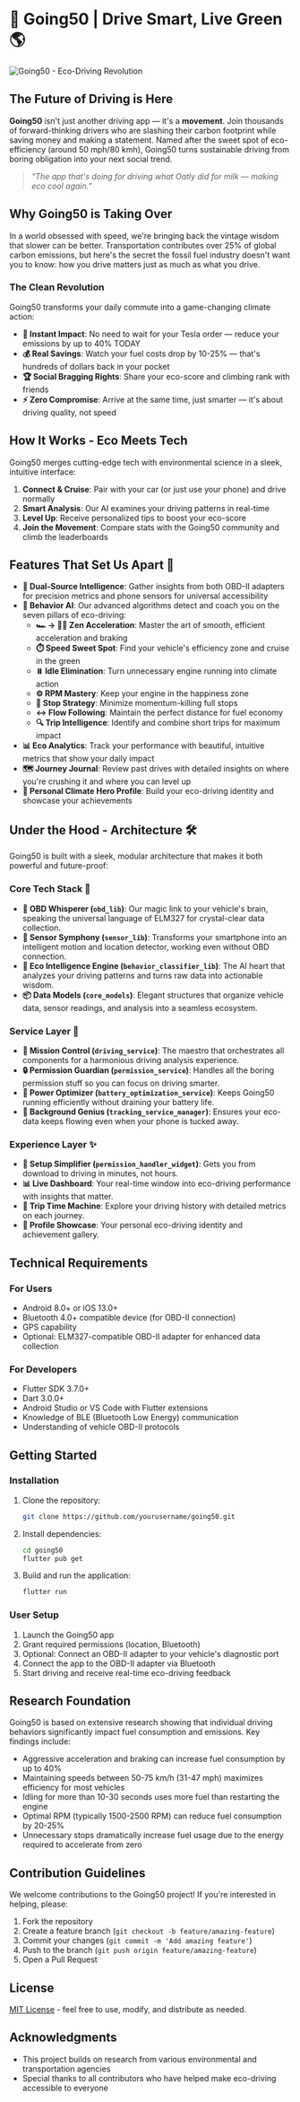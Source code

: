 # 🌿 Going50 | Drive Smart, Live Green 🌎

![Going50 - Eco-Driving Revolution](https://via.placeholder.com/800x200?text=Going50+-+The+Eco-Driving+Revolution)

## The Future of Driving is Here

**Going50** isn't just another driving app — it's a **movement**. Join thousands of forward-thinking drivers who are slashing their carbon footprint while saving money and making a statement. Named after the sweet spot of eco-efficiency (around 50 mph/80 kmh), Going50 turns sustainable driving from boring obligation into your next social trend.

> *"The app that's doing for driving what Oatly did for milk — making eco cool again."*

## Why Going50 is Taking Over

In a world obsessed with speed, we're bringing back the vintage wisdom that slower can be better. Transportation contributes over 25% of global carbon emissions, but here's the secret the fossil fuel industry doesn't want you to know: how you drive matters just as much as what you drive.

### The Clean Revolution

Going50 transforms your daily commute into a game-changing climate action:

- **💨 Instant Impact**: No need to wait for your Tesla order — reduce your emissions by up to 40% TODAY
- **💰 Real Savings**: Watch your fuel costs drop by 10-25% — that's hundreds of dollars back in your pocket
- **🏆 Social Bragging Rights**: Share your eco-score and climbing rank with friends
- **⚡ Zero Compromise**: Arrive at the same time, just smarter — it's about driving quality, not speed

## How It Works - Eco Meets Tech

Going50 merges cutting-edge tech with environmental science in a sleek, intuitive interface:

1. **Connect & Cruise**: Pair with your car (or just use your phone) and drive normally
2. **Smart Analysis**: Our AI examines your driving patterns in real-time
3. **Level Up**: Receive personalized tips to boost your eco-score
4. **Join the Movement**: Compare stats with the Going50 community and climb the leaderboards

## Features That Set Us Apart 🚀

- **🔄 Dual-Source Intelligence**: Gather insights from both OBD-II adapters for precision metrics and phone sensors for universal accessibility
- **🧠 Behavior AI**: Our advanced algorithms detect and coach you on the seven pillars of eco-driving:
  - **🏎️ → 🚶‍♂️ Zen Acceleration**: Master the art of smooth, efficient acceleration and braking
  - **⏱️ Speed Sweet Spot**: Find your vehicle's efficiency zone and cruise in the green
  - **⏸️ Idle Elimination**: Turn unnecessary engine running into climate action
  - **⚙️ RPM Mastery**: Keep your engine in the happiness zone
  - **🛑 Stop Strategy**: Minimize momentum-killing full stops
  - **↔️ Flow Following**: Maintain the perfect distance for fuel economy
  - **🔍 Trip Intelligence**: Identify and combine short trips for maximum impact
- **📊 Eco Analytics**: Track your performance with beautiful, intuitive metrics that show your daily impact
- **🗺️ Journey Journal**: Review past drives with detailed insights on where you're crushing it and where you can level up
- **👤 Personal Climate Hero Profile**: Build your eco-driving identity and showcase your achievements

## Under the Hood - Architecture 🛠️

Going50 is built with a sleek, modular architecture that makes it both powerful and future-proof:

### Core Tech Stack 💎

- **🚗 OBD Whisperer (`obd_lib`)**: Our magic link to your vehicle's brain, speaking the universal language of ELM327 for crystal-clear data collection.
- **📱 Sensor Symphony (`sensor_lib`)**: Transforms your smartphone into an intelligent motion and location detector, working even without OBD connection.
- **🤖 Eco Intelligence Engine (`behavior_classifier_lib`)**: The AI heart that analyzes your driving patterns and turns raw data into actionable wisdom.
- **📦 Data Models (`core_models`)**: Elegant structures that organize vehicle data, sensor readings, and analysis into a seamless ecosystem.

### Service Layer 🔧

- **🎯 Mission Control (`driving_service`)**: The maestro that orchestrates all components for a harmonious driving analysis experience.
- **🔒 Permission Guardian (`permission_service`)**: Handles all the boring permission stuff so you can focus on driving smarter.
- **🔋 Power Optimizer (`battery_optimization_service`)**: Keeps Going50 running efficiently without draining your battery life.
- **🔄 Background Genius (`tracking_service_manager`)**: Ensures your eco-data keeps flowing even when your phone is tucked away.

### Experience Layer ✨

- **🚦 Setup Simplifier (`permission_handler_widget`)**: Gets you from download to driving in minutes, not hours.
- **📊 Live Dashboard**: Your real-time window into eco-driving performance with insights that matter.
- **📜 Trip Time Machine**: Explore your driving history with detailed metrics on each journey.
- **👑 Profile Showcase**: Your personal eco-driving identity and achievement gallery.

## Technical Requirements

### For Users

- Android 8.0+ or iOS 13.0+
- Bluetooth 4.0+ compatible device (for OBD-II connection)
- GPS capability
- Optional: ELM327-compatible OBD-II adapter for enhanced data collection

### For Developers

- Flutter SDK 3.7.0+
- Dart 3.0.0+
- Android Studio or VS Code with Flutter extensions
- Knowledge of BLE (Bluetooth Low Energy) communication
- Understanding of vehicle OBD-II protocols

## Getting Started

### Installation

1. Clone the repository:
   ```bash
   git clone https://github.com/yourusername/going50.git
   ```

2. Install dependencies:
   ```bash
   cd going50
   flutter pub get
   ```

3. Build and run the application:
   ```bash
   flutter run
   ```

### User Setup

1. Launch the Going50 app
2. Grant required permissions (location, Bluetooth)
3. Optional: Connect an OBD-II adapter to your vehicle's diagnostic port
4. Connect the app to the OBD-II adapter via Bluetooth
5. Start driving and receive real-time eco-driving feedback

## Research Foundation

Going50 is based on extensive research showing that individual driving behaviors significantly impact fuel consumption and emissions. Key findings include:

- Aggressive acceleration and braking can increase fuel consumption by up to 40%
- Maintaining speeds between 50-75 km/h (31-47 mph) maximizes efficiency for most vehicles
- Idling for more than 10-30 seconds uses more fuel than restarting the engine
- Optimal RPM (typically 1500-2500 RPM) can reduce fuel consumption by 20-25%
- Unnecessary stops dramatically increase fuel usage due to the energy required to accelerate from zero

## Contribution Guidelines

We welcome contributions to the Going50 project! If you're interested in helping, please:

1. Fork the repository
2. Create a feature branch (`git checkout -b feature/amazing-feature`)
3. Commit your changes (`git commit -m 'Add amazing feature'`)
4. Push to the branch (`git push origin feature/amazing-feature`)
5. Open a Pull Request

## License

[MIT License](LICENSE) - feel free to use, modify, and distribute as needed.

## Acknowledgments

- This project builds on research from various environmental and transportation agencies
- Special thanks to all contributors who have helped make eco-driving accessible to everyone